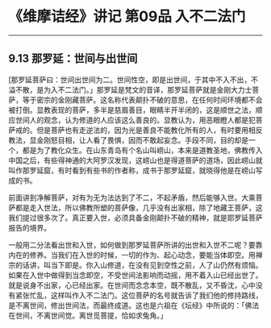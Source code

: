 # 《维摩诘经》讲记 第09品 入不二法门

------

## 9.13 那罗延：世间与出世间

[那罗延菩萨曰：世间出世间为二。世间性空，即是出世间，于其中不入不出，不溢不散，是为入不二法门。」那罗延是梵文的音译，那罗延菩萨就是金刚大力士菩萨，等于密宗的金刚藏菩萨。这名称代表颠扑不破的意思，在任何时间环境都不会被打倒。显教表现的菩萨，多半是慈眉善目，眼睛半开半闭的，这是顺世之法，顺应世间人的观念，认为修道的人应该这么善良的。显教认为，用恶眼瞪人都是犯菩萨戒的。但是菩萨也有走逆法的，因为光是善良不能教化所有的人，有时要用相反教法，显金刚怒目相，让人看了畏惧，因而不敢起妄念。手段不同，目的却是一个，都是为了教化众生。在山东青岛有个名山叫崂山，本来是道教圣地，佛教传入中国之后，有些得神通的大阿罗汉发现，这崂山也是得道菩萨的道场，因此崂山就叫作那罗延窟，有时看到有些书的作者称，成书于那罗延窟，就晓得他是在崂山写成的书。

前面讲到净解菩萨，对有为无为法达到了不二，不起矛盾，然后能够入世。大乘菩萨都是走入世法，所以佛教所塑的菩萨像，几乎没有出家相，除了地藏王菩萨，这我们提过很多次了。真正要入世，必须具备金刚颠扑不破的精神，就是耶罗延菩萨报告的境界。

一般用二分法看出世和入世，如何做到那罗延菩萨所讲的出世和入世不二呢？要靠内在的修养。当我们在入世的时候，一切的作为、起心动念，要能当体即空。用禅宗的话讲，叫当下即是。你入山修道，在没有见到空性之前，人了山仍然有烦恼。如果在入世中做得到当念即空，不受世间法影响而动摇，用不着入山已经出世了。就是说身不出家，心已经出家。在世间而念念本空，既不散乱，又不昏沈，心中没有紧张忙乱，这样叫作入不二法门。这位菩萨的名号就告诉了我们他的修持路线，是不离世间，修出世间法，而最终成道。这也是六祖在《坛经》中所说的：「佛法在世间，不离世间觉。离世觅菩提，恰如求兔角。」

